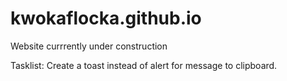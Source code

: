 # kwokaflocka.github.io

Website currrently under construction

Tasklist:
    Create a toast instead of alert for message to clipboard.

